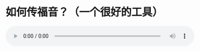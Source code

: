 # 如何传福音？（一个很好的工具）

<audio style="width: 100%;" preload="false" controls controlslist="nodownload"><source src="//file.simai.life/audio/mp3/old/12246.mp3" type="audio/mpeg">Your browser does not support the audio element.</audio>


